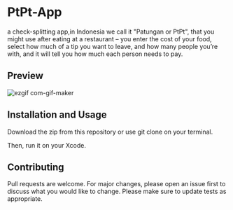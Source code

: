 #  PtPt-App
a check-splitting app,in Indonesia we call it "Patungan or PtPt", that you might use after eating at a restaurant – you enter the cost of your food, select how much of a tip you want to leave, and how many people you’re with, and it will tell you how much each person needs to pay.


## Preview
![ezgif com-gif-maker](https://user-images.githubusercontent.com/74786973/133589293-d6cd02b0-ee22-4717-8521-c659794150e6.gif)


## Installation and Usage
Download the zip from this repository or use git clone on your terminal.

Then, run it on your Xcode.

## Contributing
Pull requests are welcome. For major changes, please open an issue first to discuss what you would like to change.
Please make sure to update tests as appropriate.

